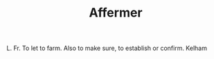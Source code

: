 ---
title: Affermer
letter: A
permalink: "/definitions/bld-affermer.html"
body: L. Fr. To let to farm. Also to make sure, to establish or confirm. Kelham
published_at: '2018-07-07'
source: Black's Law Dictionary 2nd Ed (1910)
layout: post
---